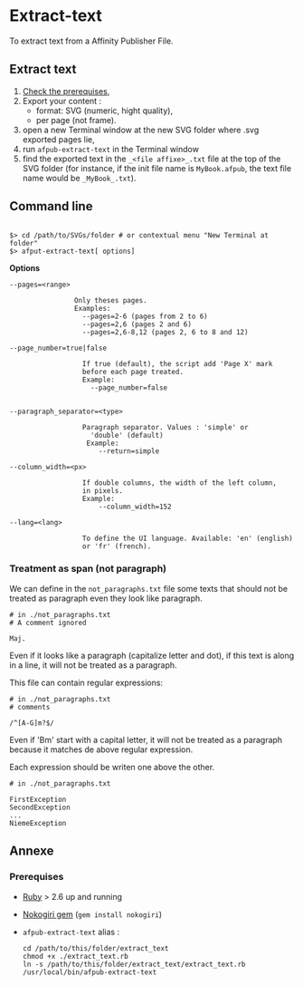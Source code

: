 # Extract-text

To extract text from a Affinity Publisher File.

## Extract text

1. [Check the prerequises](#prerequises),
2. Export your content :
    - format: SVG (numeric, hight quality), 
    - per page (not frame).
3. open a new Terminal window at the new SVG folder where .svg exported pages lie,
4. run `afpub-extract-text` in the Terminal window
5. find the exported text in the `_<file affixe>_.txt` file at the top of the SVG folder (for instance, if the init file name is `MyBook.afpub`, the text file name would be `_MyBook_.txt`).


## Command line

```

$> cd /path/to/SVGs/folder # or contextual menu "New Terminal at folder"
$> afput-extract-text[ options]

```

**Options**

```
--pages=<range>   
                
                Only theses pages.
                Examples:
                  --pages=2-6 (pages from 2 to 6)
                  --pages=2,6 (pages 2 and 6)
                  --pages=2,6-8,12 (pages 2, 6 to 8 and 12)

--page_number=true|false
                  
                  If true (default), the script add 'Page X' mark
                  before each page treated.
                  Example:
                    --page_number=false
                  

--paragraph_separator=<type>    
                  
                  Paragraph separator. Values : 'simple' or
                    'double' (default)
                   Example: 
                      --return=simple

--column_width=<px>
                  
                  If double columns, the width of the left column,
                  in pixels.
                  Example: 
                      --column_width=152

--lang=<lang>   

                  To define the UI language. Available: 'en' (english)
                  or 'fr' (french).
```

### Treatment as span (not paragraph)

We can define in the `not_paragraphs.txt` file some texts that should not be treated as paragraph even they look like paragraph.

~~~
# in ./not_paragraphs.txt
# A comment ignored

Maj.
~~~

Even if it looks like a paragraph (capitalize letter and dot), if this text is along in a line, it will not be treated as a paragraph.


This file can contain regular expressions:

~~~
# in ./not_paragraphs.txt
# comments

/^[A-G]m?$/
~~~

Even if 'Bm' start with a capital letter, it will not be treated as a paragraph because it matches de above regular expression.

Each expression should be writen one above the other.

~~~
# in ./not_paragraphs.txt

FirstException
SecondException
...
NiemeException

~~~


## Annexe

<a name="prerequises"></a>

### Prerequises

* [Ruby](https://www.ruby-lang.org) > 2.6 up and running
* [Nokogiri gem](http://nokogiri.org) (`gem install nokogiri`)
* `afpub-extract-text` alias :

  ```
  cd /path/to/this/folder/extract_text
  chmod +x ./extract_text.rb
  ln -s /path/to/this/folder/extract_text/extract_text.rb /usr/local/bin/afpub-extract-text
  ```
